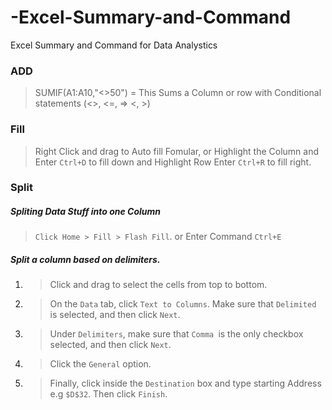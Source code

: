 # -Excel-Summary-and-Command
Excel Summary and Command for Data Analystics

### ADD

> SUMIF(A1:A10,"<>50") = This Sums a Column or row with Conditional statements (<>, <=, => <, >)

### Fill

> Right Click and drag to Auto fill Fomular, or Highlight the Column and Enter `Ctrl+D` to fill down and Highlight Row Enter `Ctrl+R` to fill right.  

### Split 

#####  Spliting Data Stuff into one Column

> `Click Home > Fill > Flash Fill`. or Enter Command `Ctrl+E`

#####  Split a column based on delimiters.

1. > Click and drag to select the cells from top to bottom. 
1. > On the `Data` tab, click `Text to Columns`. Make sure that `Delimited` is selected, and then click `Next`.

2. > Under `Delimiters`, make sure that `Comma `is the only checkbox selected, and then click `Next`.

3. > Click the `General` option. 

4. > Finally, click inside the `Destination` box and type starting Address e.g `$D$32`. Then click `Finish`.





